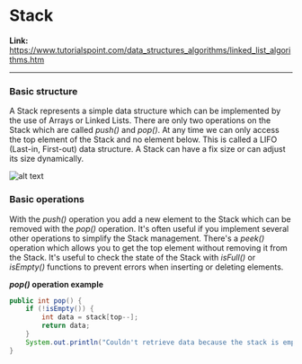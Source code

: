 # Stack

**Link:** https://www.tutorialspoint.com/data_structures_algorithms/linked_list_algorithms.htm
___

### Basic structure

A Stack represents a simple data structure which can be implemented by the use of Arrays or Linked Lists.
There are only two operations on the Stack which are called _push()_ and _pop()_. At any time we can only access
the top element of the Stack and no element below. This is called a LIFO (Last-in, First-out) data structure.
A Stack can have a fix size or can adjust its size dynamically.

![alt text](https://www.tutorialspoint.com/data_structures_algorithms/images/stack_representation.jpg "Max-Heap creation example")

### Basic operations

With the _push()_ operation you add a new element to the Stack which can be removed with the _pop()_ operation. It's
often useful if you implement several other operations to simplify the Stack management. There's a _peek()_ operation
which allows you to get the top element without removing it from the Stack. It's useful to check the state of the Stack
with _isFull()_ or _isEmpty()_ functions to prevent errors when inserting or deleting elements.

**_pop()_ operation example**

```java
public int pop() {
    if (!isEmpty()) {
        int data = stack[top--];
        return data;
    }
    System.out.println("Couldn't retrieve data because the stack is empty");
}
```
